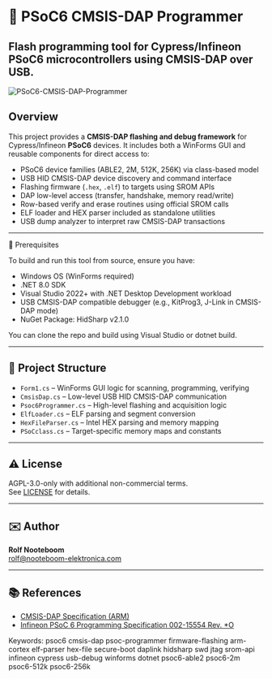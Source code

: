 # 🔧 PSoC6 CMSIS-DAP Programmer

**Flash programming tool for Cypress/Infineon PSoC6 microcontrollers using CMSIS-DAP over USB.**
---
![PSoC6-CMSIS-DAP-Programmer](https://github.com/user-attachments/assets/7db99db2-0286-4bb8-9c06-6bc19e5de43a)


## Overview

This project provides a **CMSIS-DAP flashing and debug framework** for Cypress/Infineon **PSoC6** devices. It includes both a WinForms GUI and reusable components for direct access to:

- PSoC6 device families (ABLE2, 2M, 512K, 256K) via class-based model  
- USB HID CMSIS-DAP device discovery and command interface  
- Flashing firmware (`.hex`, `.elf`) to targets using SROM APIs  
- DAP low-level access (transfer, handshake, memory read/write)  
- Row-based verify and erase routines using official SROM calls  
- ELF loader and HEX parser included as standalone utilities  
- USB dump analyzer to interpret raw CMSIS-DAP transactions  

---

🔧 Prerequisites

To build and run this tool from source, ensure you have:
  - Windows OS (WinForms required)
  - .NET 8.0 SDK
  - Visual Studio 2022+ with .NET Desktop Development workload
  - USB CMSIS-DAP compatible debugger (e.g., KitProg3, J-Link in CMSIS-DAP mode)
  - NuGet Package: HidSharp v2.1.0

You can clone the repo and build using Visual Studio or dotnet build.

---

## 📁 Project Structure

- `Form1.cs` – WinForms GUI logic for scanning, programming, verifying
- `CmsisDap.cs` – Low-level USB HID CMSIS-DAP communication
- `Psoc6Programmer.cs` – High-level flashing and acquisition logic
- `ElfLoader.cs` – ELF parsing and segment conversion
- `HexFileParser.cs` – Intel HEX parsing and memory mapping
- `PSoCclass.cs` – Target-specific memory maps and constants

---

## ⚠️ License

AGPL-3.0-only with additional non-commercial terms.  
See [LICENSE](LICENSE) for details.

---

## ✉️ Author

**Rolf Nooteboom**  
[rolf@nooteboom-elektronica.com](mailto:rolf@nooteboom-elektronica.com)

---


## 📚 References

- [CMSIS-DAP Specification (ARM)](https://arm-software.github.io/CMSIS_5/DAP/html/index.html)
- [Infineon PSoC 6 Programming Specification 002-15554 Rev. *O](https://www.infineon.com/dgdl/Infineon-PSoC_6_Programming_Specifications-Programming%20Specifications-v12_00-EN.pdf?fileId=8ac78c8c7d0d8da4017d0f66d9bf5627)

Keywords: psoc6 cmsis-dap psoc-programmer firmware-flashing arm-cortex elf-parser hex-file secure-boot daplink hidsharp swd jtag srom-api infineon cypress usb-debug winforms dotnet psoc6-able2 psoc6-2m psoc6-512k psoc6-256k
